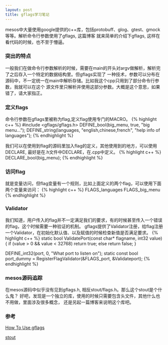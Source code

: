 ```yaml
---
layout: post
title: gflags学习笔记
---
```

mesos中大量使用google提供的c++库，包括protobuff、glog、gtest、gmock等等。解析命令行参数使用了gflags, 这篇博客
就来简单的介绍下gflags, 这样在看代码的时候，也不至于懵逼。

### 突出的特点
一般我们在做命令行参数解析的时候，需要在main的开头对argv做解析，解析完了之后存入一个特定的数据结构里。但gflags实现了
一种技术，参数可以分布在源码中，不一定统一在main中解析存储。比如我这个cpp只用到了部分命令行参数，我就可以在这个
源文件里只解析并使用这部分参数。大概是这个意思，如果错了，请大家指正。

### 定义flags
命令行参数在gflags里被称为flag,定义flag使用专门的MACRO。
{% highlight c++ %}
#include <gflags/gflags.h>
DEFINE_bool(big_menu, true, "big menu...");
DEFINE_string(languages, "english,chinese,french", "help info of languages");
{% endhighlight %}

我们可以在使用到flag的源码里加入flag的定义，其他使用到的地方，可以使用DECLARE, 最好是在.h文件中DECLARE，在.cpp中定义。
{% highlight c++ %}
DECLARE_bool(big_menu);
{% endhighlight %}


### 访问flag
就是变量访问，但flag变量有一个规则，比如上面定义的两个flag，可以使用下面两个变量来访问：
{% highlight c++ %}
FLAGS_languages
FLAGS_big_menu
{% endhighlight %}

### Validator
我们知道，用户传入的flag并不一定满足我们的要求，有的时候甚至传入一个错误的flag，这个时候需要一种验证的机制。
gflags提供了Validator注册，给flag注册一个Validator，在初始化默认值、以及赋值的时候检查新值是否满足要求。
{% highlight c++ %}
static bool ValidatePort(const char* flagname, int32 value) {
    if (value > 0 && value < 32768) return true;
    else return false;
}

DEFINE_int32(port, 0, "What port to listen on");
static const bool port_dummy = RegisterFlagValidator(&FLAGS_port, &Validateport);
{% endhighlight %}

### mesos源码追踪
在mesos源码中似乎没有见到gflags.h, 相反stout/flags.h。那么这个stout是个什么鬼？
好吧，发现是一个独立的库，使用的时候只需要包含头文件，其他什么也不用做，里面涉及很多概念，
还是另起一篇博客来说明这个库吧。

### 参考
[How To Use gflags](https://gflags.github.io/gflags/)

[stout](https://github.com/3rdparty/stout)
